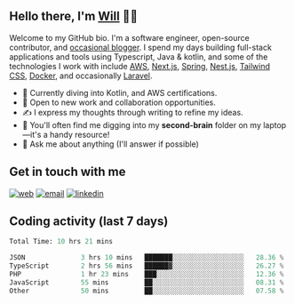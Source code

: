 ## Hello there, I'm [Will][website] 👋🏾

Welcome to my GitHub bio. I'm a software engineer, open-source contributor, and [occasional blogger][blog]. I spend my days building full-stack applications and tools using Typescript, Java & kotlin, and some of the technologies I work with include [AWS](https://aws.amazon.com/fr/), [Next.js](https://nextjs.org/), [Spring](https://spring.io/), [Nest.js](https://nestjs.com/), [Tailwind CSS](https://github.com/tailwindlabs/tailwindcss), [Docker](https://www.docker.com/), and occasionally [Laravel](https://laravel.com/).

- 🔭 Currently diving into Kotlin, and AWS certifications.
- 👯 Open to new work and collaboration opportunities.
- ✍️ I express my thoughts through writing to refine my ideas.
- 🧠 You'll often find me digging into my **second-brain** folder on my laptop—it's a handy resource!
- 💬 Ask me about anything (I'll answer if possible)

## Get in touch with me
[![web](https://img.shields.io/badge/WEB-12100E?logo=google-earth&color=282A36)][website]
[![email](https://img.shields.io/badge/MAIL-12100E?logo=mailgun&color=282A36)][mail]
[![linkedin](https://img.shields.io/badge/LINKEDIN-12100E?logo=linkedin&color=282A36)](https://linkedin.com/in/wilfriedago)

## Coding activity (last 7 days)
<!--START_SECTION:waka-->

```python
Total Time: 10 hrs 21 mins

JSON              3 hrs 10 mins   ███████░░░░░░░░░░░░░░░░░░   28.36 %
TypeScript        2 hrs 56 mins   ██████▓░░░░░░░░░░░░░░░░░░   26.27 %
PHP               1 hr 23 mins    ███░░░░░░░░░░░░░░░░░░░░░░   12.36 %
JavaScript        55 mins         ██░░░░░░░░░░░░░░░░░░░░░░░   08.31 %
Other             50 mins         ██░░░░░░░░░░░░░░░░░░░░░░░   07.58 %
```

<!--END_SECTION:waka-->

[website]: https://wilfriedago.dev
[blog]: https://wilfriedago.dev/blog
[projects]: https://wilfriedago.dev/projects
[mail]: mailto:me@wilfriedago.dev
